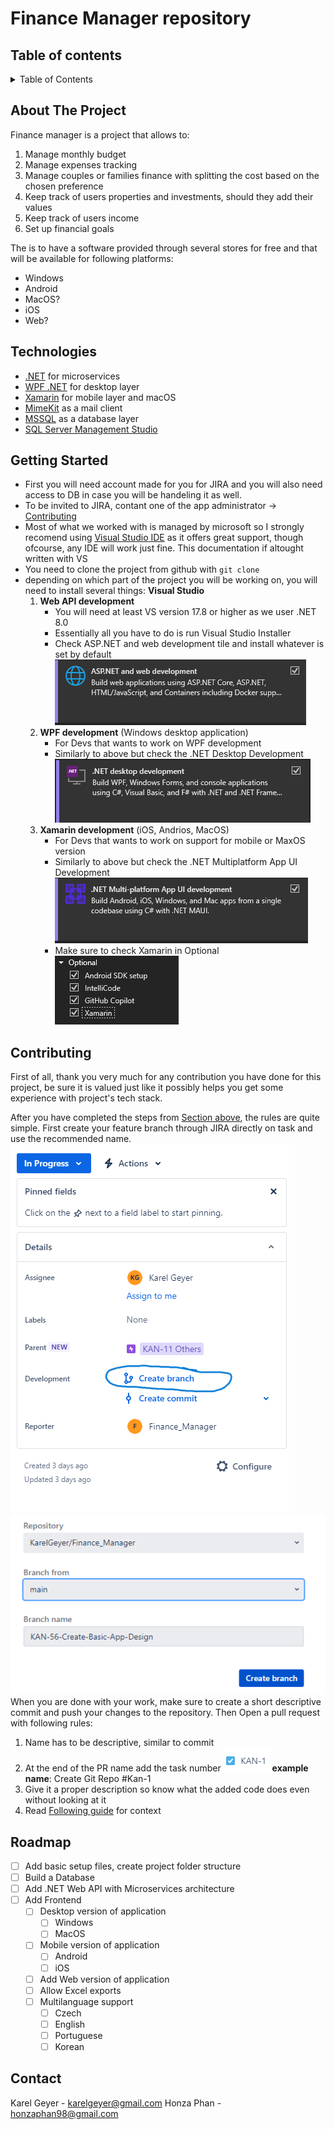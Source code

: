 # Finance Manager repository

## Table of contents

<details>
  <summary>Table of Contents</summary>
  <ol>
    <li><a href="#about-the-project">About the project</a></li>
    <li><a href="#technologies">Technologies</a></li>
    <li><a href="#getting-started">Getting Started</a></li>
    <li><a href="#contributing">Contributing</a></li>
    <li><a href="#roadmap">Roadmap</a></li>
    <li><a href="#contact">Contact</a></li>
  </ol>
</details>

## About The Project

Finance manager is a project that allows to:

1.  Manage monthly budget
2.  Manage expenses tracking
3.  Manage couples or families finance with splitting the cost based on the chosen preference
4.  Keep track of users properties and investments, should they add their values
5.  Keep track of users income
6.  Set up financial goals

The is to have a software provided through several stores for free and that will be available for following platforms:

- Windows
- Android
- MacOS?
- iOS
- Web?

## Technologies

- [.NET](https://dotnet.microsoft.com/en-us/) for microservices
- [WPF .NET](https://learn.microsoft.com/en-us/dotnet/desktop/wpf/?view=netdesktop-8.0) for desktop layer
- [Xamarin](https://learn.microsoft.com/cs-cz/xamarin/get-started/what-is-xamarin) for mobile layer and macOS
- [MimeKit](https://mimekit.net/) as a mail client
- [MSSQL](https://www.microsoft.com/cs-cz/sql-server/sql-server-2019) as a database layer
- [SQL Server Management Studio](https://learn.microsoft.com/en-us/sql/ssms/sql-server-management-studio-ssms?view=sql-server-ver16)

## Getting Started

- First you will need account made for you for JIRA and you will also need access to DB in case you will be handeling it as well.
- To be invited to JIRA, contant one of the app administrator -> <a href="#contributing">Contributing</a>
- Most of what we worked with is managed by microsoft so I strongly recomend using [Visual Studio IDE](https://visualstudio.microsoft.com/) as it offers great support, though ofcourse, any IDE will work just fine. This documentation if altought written with VS
- You need to clone the project from github with `git clone`
- depending on which part of the project you will be working on, you will need to install several things:
  <strong>Visual Studio</strong>
  1. <strong>Web API development</strong>
     - You will need at least VS version 17.8 or higher as we user .NET 8.0
     - Essentially all you have to do is run Visual Studio Installer
     - Check ASP.NET and web development tile and install whatever is set by default
       ![web api tab](assets/images/web-api-development.png)
  2. <strong>WPF development</strong> (Windows desktop application)
     - For Devs that wants to work on WPF development
     - Similarly to above but check the .NET Desktop Development
       ![WPF app tab](assets/images/wpf-desktop-tab.png)
  3. <strong>Xamarin development</strong> (iOS, Andrios, MacOS)
     - For Devs that wants to work on support for mobile or MaxOS version
     - Similarly to above but check the .NET Multiplatform App UI Development
       ![multiplatform app tab](assets/images/multiplatform-tab.png)
     - Make sure to check Xamarin in Optional
       ![optional multiplatform app tab](assets/images/multiplatform-optional-tab.png)

## Contributing

First of all, thank you very much for any contribution you have done for this project, be sure it is valued just like it possibly helps you get some experience with project's tech stack.

After you have completed the steps from <a href="#getting-started">Section above</a>, the rules are quite simple. First create your feature branch through JIRA directly on task and use the recommended name.
![alt text](assets/images/jira-task-view.png) ![alt text](assets/images/jira-branch-creation.png)
When you are done with your work, make sure to create a short descriptive commit and push your changes to the repository.
Then Open a pull request with following rules:

1. Name has to be descriptive, similar to commit
2. At the end of the PR name add the task number
   ![alt text](assets/images/jira-task-name.png)
   <strong>example name</strong>: Create Git Repo #Kan-1
3. Give it a proper description so know what the added code does even without looking at it
4. Read [Following guide](https://support.atlassian.com/jira-software-cloud/docs/reference-issues-in-your-development-work/) for context

## Roadmap

- [ ] Add basic setup files, create project folder structure
- [ ] Build a Database
- [ ] Add .NET Web API with Microservices architecture
- [ ] Add Frontend
  - [ ] Desktop version of application
    - [ ] Windows
    - [ ] MacOS
  - [ ] Mobile version of application
    - [ ] Android
    - [ ] iOS
  - [ ] Add Web version of application
  - [ ] Allow Excel exports
  - [ ] Multilanguage support
    - [ ] Czech
    - [ ] English
    - [ ] Portuguese
    - [ ] Korean

## Contact

Karel Geyer - karelgeyer@gmail.com
Honza Phan - honzaphan98@gmail.com
